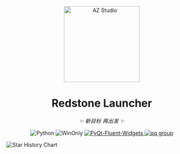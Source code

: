 <div align="center">

<a href="https://azteam.cn/">
    <img src="https://s21.ax1x.com/2024/08/26/pAkVZa4.png" width="200" height="200" alt="AZ Studio">
  </a>

# Redstone Launcher

_✨ 新目标 再出发 ✨_

<p align="center">
  <img src="https://img.shields.io/badge/Python-3.8%2B-blue?logo=python" alt="Python">
  <img src="https://img.shields.io/badge/Windows-≥17763-pink?logo=windows" alt="WinOnly">
  <a href="https://github.com/zhiyiYo/PyQt-Fluent-Widgets/">
    <img src="https://img.shields.io/badge/PyQt_Fluent_Widgets-1.5.6-red" alt="PyQt-Fluent-Widgets">
  </a>
  <a href="https://qm.qq.com/q/V6eDNN6yGe">
    <img src="https://img.shields.io/badge/AZ_Studio%E4%BA%A4%E6%B5%81%E7%BE%A4-929571596-yellow" alt="qq group">
  </a>
</p>

</div>


![Star History Chart](https://api.star-history.com/svg?repos=AZ-Studio-2023/PythonMinecraftLauncher&type=Date)


